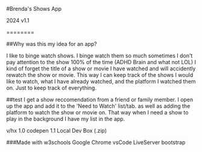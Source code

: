 #Brenda's Shows App

2024 v1.1

========

##Why was this my idea for an app?

I like to binge watch shows. I binge watch them so much sometimes I don't pay attention to the show 100% of the time (ADHD Brain and what not LOL) I kind of forget the title of a show or movie I have watched and will accidently rewatch the show or movie. This way I can keep track of the shows I would like to watch, what I have already watched, and the platform I watched them on. Just to keep track of everything.

##test
I get a show reccomendation from a friend or family member. I open up the app and add it to the 'Need to Watch' list/tab.
as well as adding the platform to watch the show or movie on.
That way when I need a show to play in the background I have my list in the app. 

v/hx
1.0 codepen
1.1 Local Dev Box (.zip)

###Made with
w3schools
Google Chrome
vsCode
LiveServer
bootstrap


